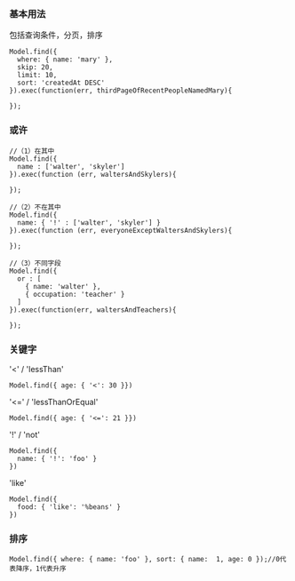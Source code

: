 ### 基本用法
包括查询条件，分页，排序 
```
Model.find({
  where: { name: 'mary' },
  skip: 20,
  limit: 10,
  sort: 'createdAt DESC'
}).exec(function(err, thirdPageOfRecentPeopleNamedMary){

});
```

### 或许 
```
//（1）在其中
Model.find({
  name : ['walter', 'skyler']
}).exec(function (err, waltersAndSkylers){

});	

//（2）不在其中
Model.find({
  name: { '!' : ['walter', 'skyler'] }
}).exec(function (err, everyoneExceptWaltersAndSkylers){

});

//（3）不同字段 
Model.find({
  or : [
    { name: 'walter' },
    { occupation: 'teacher' }
  ]
}).exec(function(err, waltersAndTeachers){

});
```

### 关键字

'<' / 'lessThan'
```
Model.find({ age: { '<': 30 }})
```
'<=' / 'lessThanOrEqual'
```
Model.find({ age: { '<=': 21 }})
```
'!' / 'not'
```
Model.find({
  name: { '!': 'foo' }
})
```
'like'
```
Model.find({ 
  food: { 'like': '%beans' }
})
```

### 排序 
```
Model.find({ where: { name: 'foo' }, sort: { name:  1, age: 0 });//0代表降序，1代表升序
```